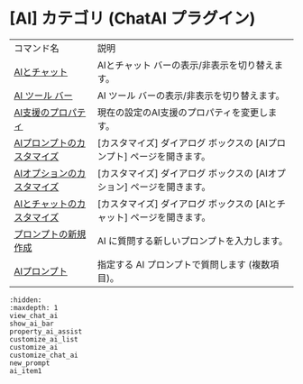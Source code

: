 # \[AI\] カテゴリ (ChatAI プラグイン)

|     |     |
| --- | --- |
| コマンド名 | 説明 |
| [AIとチャット](view_chat_ai) | AIとチャット バーの表示/非表示を切り替えます。 |
| [AI ツール バー](show_ai_bar) | AI ツール バーの表示/非表示を切り替えます。 |
| [AI支援のプロパティ](property_ai_assist) | 現在の設定のAI支援のプロパティを変更します。 |
| [AIプロンプトのカスタマイズ](customize_ai_list) | \[カスタマイズ\] ダイアログ ボックスの \[AIプロンプト\] ページを開きます。 |
| [AIオプションのカスタマイズ](customize_ai) | \[カスタマイズ\] ダイアログ ボックスの \[AIオプション\] ページを開きます。 |
| [AIとチャットのカスタマイズ](customize_chat_ai) | \[カスタマイズ\] ダイアログ ボックスの \[AIとチャット\] ページを開きます。 |
| [プロンプトの新規作成](new_prompt) | AI に質問する新しいプロンプトを入力します。 |
| [AIプロンプト](ai_item1) | 指定する AI プロンプトで質問します (複数項目)。 |


```{toctree}
:hidden:
:maxdepth: 1
view_chat_ai
show_ai_bar
property_ai_assist
customize_ai_list
customize_ai
customize_chat_ai
new_prompt
ai_item1
```
